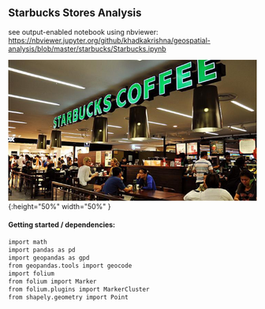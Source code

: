 ## Starbucks Stores Analysis
 see output-enabled notebook using nbviewer:
 https://nbviewer.jupyter.org/github/khadkakrishna/geospatial-analysis/blob/master/starbucks/Starbucks.ipynb 

 ![starbucks image](data/image2.jpeg){:height="50%" width="50%" }

#### Getting started / dependencies:

```
import math
import pandas as pd
import geopandas as gpd
from geopandas.tools import geocode  
import folium 
from folium import Marker
from folium.plugins import MarkerCluster
from shapely.geometry import Point
```
